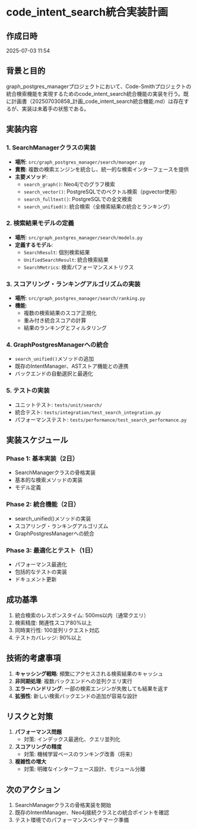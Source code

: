 # code_intent_search統合実装計画

## 作成日時
2025-07-03 11:54

## 背景と目的
graph_postgres_managerプロジェクトにおいて、Code-Smithプロジェクトの統合検索機能を実現するためのcode_intent_search統合機能の実装を行う。既に計画書（202507030858_計画_code_intent_search統合機能.md）は存在するが、実装は未着手の状態である。

## 実装内容

### 1. SearchManagerクラスの実装
- **場所**: `src/graph_postgres_manager/search/manager.py`
- **責務**: 複数の検索エンジンを統合し、統一的な検索インターフェースを提供
- **主要メソッド**:
  - `search_graph()`: Neo4jでのグラフ検索
  - `search_vector()`: PostgreSQLでのベクトル検索（pgvector使用）
  - `search_fulltext()`: PostgreSQLでの全文検索
  - `search_unified()`: 統合検索（全検索結果の統合とランキング）

### 2. 検索結果モデルの定義
- **場所**: `src/graph_postgres_manager/search/models.py`
- **定義するモデル**:
  - `SearchResult`: 個別検索結果
  - `UnifiedSearchResult`: 統合検索結果
  - `SearchMetrics`: 検索パフォーマンスメトリクス

### 3. スコアリング・ランキングアルゴリズムの実装
- **場所**: `src/graph_postgres_manager/search/ranking.py`
- **機能**:
  - 複数の検索結果のスコア正規化
  - 重み付き統合スコアの計算
  - 結果のランキングとフィルタリング

### 4. GraphPostgresManagerへの統合
- `search_unified()`メソッドの追加
- 既存のIntentManager、ASTストア機能との連携
- バックエンドの自動選択と最適化

### 5. テストの実装
- ユニットテスト: `tests/unit/search/`
- 統合テスト: `tests/integration/test_search_integration.py`
- パフォーマンステスト: `tests/performance/test_search_performance.py`

## 実装スケジュール

### Phase 1: 基本実装（2日）
- SearchManagerクラスの骨格実装
- 基本的な検索メソッドの実装
- モデル定義

### Phase 2: 統合機能（2日）
- search_unified()メソッドの実装
- スコアリング・ランキングアルゴリズム
- GraphPostgresManagerへの統合

### Phase 3: 最適化とテスト（1日）
- パフォーマンス最適化
- 包括的なテストの実装
- ドキュメント更新

## 成功基準
1. 統合検索のレスポンスタイム: 500ms以内（通常クエリ）
2. 検索精度: 関連性スコア80%以上
3. 同時実行性: 100並列リクエスト対応
4. テストカバレッジ: 90%以上

## 技術的考慮事項
1. **キャッシング戦略**: 頻繁にアクセスされる検索結果のキャッシュ
2. **非同期処理**: 複数バックエンドへの並列クエリ実行
3. **エラーハンドリング**: 一部の検索エンジンが失敗しても結果を返す
4. **拡張性**: 新しい検索バックエンドの追加が容易な設計

## リスクと対策
1. **パフォーマンス問題**
   - 対策: インデックス最適化、クエリ並列化
2. **スコアリングの精度**
   - 対策: 機械学習ベースのランキング改善（将来）
3. **複雑性の増大**
   - 対策: 明確なインターフェース設計、モジュール分離

## 次のアクション
1. SearchManagerクラスの骨格実装を開始
2. 既存のIntentManager、Neo4j接続クラスとの統合ポイントを確認
3. テスト環境でのパフォーマンスベンチマーク準備